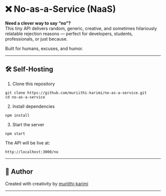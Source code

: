 # ❌ No-as-a-Service (NaaS)

**Need a clever way to say “no”?**  
This tiny API delivers random, generic, creative, and sometimes hilariously relatable rejection reasons — perfect for developers, students, professionals, or just because.

Built for humans, excuses, and humor.

---

## 🛠️ Self-Hosting

1. Clone this repository

```
git clone https://github.com/muriithi-karimi/no-as-a-service.git
cd no-as-a-service
```

2. Install dependencies

```
npm install
```

3. Start the server

```
npm start
```

The API will be live at:

```
http://localhost:3000/no
```
---
##  👤 Author

Created with creativity by [muriithi-karimi](https://github.com/muriithi-karimi)

---
